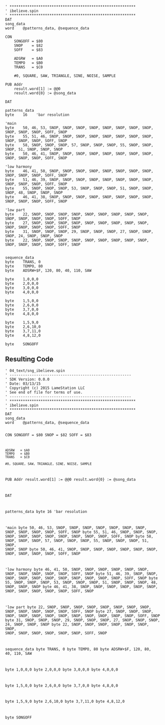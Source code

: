 <pre><code>&#39; *********************************************************
&#39; ibelieve.spin
&#39; *********************************************************
DAT    
song_data
word    @patterns_data, @sequence_data

CON
    SONGOFF = $80
    SNOP    = $82
    SOFF    = $83
    
    ADSRW   = $A0
    TEMPO   = $B0
    TRANS   = $C0
    
    #0, SQUARE, SAW, TRIANGLE, SINE, NOISE, SAMPLE
    
PUB Addr
    result.word[1] := @@0
    result.word{0} := @song_data

DAT    

patterns_data
byte    16    &#39;bar resolution

&#39;main
byte    50, 46, 53, SNOP, SNOP, SNOP, SNOP, SNOP, SNOP, SNOP, SNOP, SNOP, SNOP, SNOP, SOFF, SNOP
byte    55, 51, 46, SNOP, SNOP, SNOP, SNOP, SNOP, SNOP, SNOP, SNOP, SNOP, SNOP, SNOP, SOFF, SNOP
byte    58, SNOP, SNOP, SNOP, 57, SNOP, SNOP, SNOP, 55, SNOP, SNOP, SNOP, 51, SNOP, SNOP, SNOP
byte    50, 46, 41, SNOP, SNOP, SNOP, SNOP, SNOP, SNOP, SNOP, SNOP, SNOP, SNOP, SNOP, SOFF, SNOP

&#39;low harmony
byte    46, 41, 50, SNOP, SNOP, SNOP, SNOP, SNOP, SNOP, SNOP, SNOP, SNOP, SNOP, SNOP, SOFF, SNOP
byte    51, 46, 39, SNOP, SNOP, SNOP, SNOP, SNOP, SNOP, SNOP, SNOP, SNOP, SNOP, SNOP, SOFF, SNOP
byte    55, SNOP, SNOP, SNOP, 53, SNOP, SNOP, SNOP, 51, SNOP, SNOP, SNOP, 48, SNOP, SNOP, SNOP
byte    46, 41, 38, SNOP, SNOP, SNOP, SNOP, SNOP, SNOP, SNOP, SNOP, SNOP, SNOP, SNOP, SOFF, SNOP

&#39;low part
byte    22, SNOP, SNOP, SNOP, SNOP, SNOP, SNOP, SNOP, SNOP, SNOP, SNOP, SNOP, SNOP, SNOP, SOFF, SNOP
byte    27, SNOP, SNOP, SNOP, SNOP, SNOP, SNOP, SNOP, SNOP, SNOP, SNOP, SNOP, SNOP, SNOP, SOFF, SNOP
byte    31, SNOP, SNOP, SNOP, 29, SNOP, SNOP, SNOP, 27, SNOP, SNOP, SNOP, 24, SNOP, SNOP, SNOP
byte    22, SNOP, SNOP, SNOP, SNOP, SNOP, SNOP, SNOP, SNOP, SNOP, SNOP, SNOP, SNOP, SNOP, SOFF, SNOP


sequence_data
byte    TRANS, 0
byte    TEMPO, 80
byte    ADSRW+$F, 120, 80, 40, 110, SAW

byte    1,0,0,0
byte    2,0,0,0
byte    3,0,0,0
byte    4,0,0,0

byte    1,5,0,0
byte    2,6,0,0
byte    3,7,0,0
byte    4,8,0,0

byte    1,5,9,0
byte    2,6,10,0
byte    3,7,11,0
byte    4,8,12,0

byte    SONGOFF</code></pre>
<h2 id="resulting-code">Resulting Code</h2>
<pre><code>&#39; 04_text/sng_ibelieve.spin
&#39; -------------------------------------------------------
&#39; SDK Version: 0.0.0
&#39; Date: 03/13/15
&#39; Copyright (c) 2015 LameStation LLC
&#39; See end of file for terms of use.
&#39; -------------------------------------------------------
&#39; *********************************************************
&#39; ibelieve.spin
&#39; *********************************************************
DAT    
song_data
word    @patterns_data, @sequence_data

CON
    SONGOFF = $80
    SNOP    = $82
    SOFF    = $83
    
    ADSRW   = $A0
    TEMPO   = $B0
    TRANS   = $C0
    
    #0, SQUARE, SAW, TRIANGLE, SINE, NOISE, SAMPLE
    
PUB Addr
    result.word[1] := @@0
    result.word{0} := @song_data

DAT    

patterns_data
byte    16    &#39;bar resolution

&#39;main
byte    50, 46, 53, SNOP, SNOP, SNOP, SNOP, SNOP, SNOP, SNOP, SNOP, SNOP, SNOP, SNOP, SOFF, SNOP
byte    55, 51, 46, SNOP, SNOP, SNOP, SNOP, SNOP, SNOP, SNOP, SNOP, SNOP, SNOP, SNOP, SOFF, SNOP
byte    58, SNOP, SNOP, SNOP, 57, SNOP, SNOP, SNOP, 55, SNOP, SNOP, SNOP, 51, SNOP, SNOP, SNOP
byte    50, 46, 41, SNOP, SNOP, SNOP, SNOP, SNOP, SNOP, SNOP, SNOP, SNOP, SNOP, SNOP, SOFF, SNOP

&#39;low harmony
byte    46, 41, 50, SNOP, SNOP, SNOP, SNOP, SNOP, SNOP, SNOP, SNOP, SNOP, SNOP, SNOP, SOFF, SNOP
byte    51, 46, 39, SNOP, SNOP, SNOP, SNOP, SNOP, SNOP, SNOP, SNOP, SNOP, SNOP, SNOP, SOFF, SNOP
byte    55, SNOP, SNOP, SNOP, 53, SNOP, SNOP, SNOP, 51, SNOP, SNOP, SNOP, 48, SNOP, SNOP, SNOP
byte    46, 41, 38, SNOP, SNOP, SNOP, SNOP, SNOP, SNOP, SNOP, SNOP, SNOP, SNOP, SNOP, SOFF, SNOP

&#39;low part
byte    22, SNOP, SNOP, SNOP, SNOP, SNOP, SNOP, SNOP, SNOP, SNOP, SNOP, SNOP, SNOP, SNOP, SOFF, SNOP
byte    27, SNOP, SNOP, SNOP, SNOP, SNOP, SNOP, SNOP, SNOP, SNOP, SNOP, SNOP, SNOP, SNOP, SOFF, SNOP
byte    31, SNOP, SNOP, SNOP, 29, SNOP, SNOP, SNOP, 27, SNOP, SNOP, SNOP, 24, SNOP, SNOP, SNOP
byte    22, SNOP, SNOP, SNOP, SNOP, SNOP, SNOP, SNOP, SNOP, SNOP, SNOP, SNOP, SNOP, SNOP, SOFF, SNOP


sequence_data
byte    TRANS, 0
byte    TEMPO, 80
byte    ADSRW+$F, 120, 80, 40, 110, SAW

byte    1,0,0,0
byte    2,0,0,0
byte    3,0,0,0
byte    4,0,0,0

byte    1,5,0,0
byte    2,6,0,0
byte    3,7,0,0
byte    4,8,0,0

byte    1,5,9,0
byte    2,6,10,0
byte    3,7,11,0
byte    4,8,12,0

byte    SONGOFF

</code></pre>
